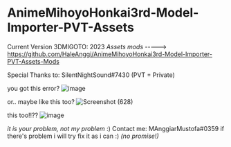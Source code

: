 # AnimeMihoyoHonkai3rd-Model-Importer-PVT-Assets
Current Version 3DMIGOTO: 2023
*Assets mods* -----> https://github.com/HaleAnggi/AnimeMihoyoHonkai3rd-Model-Importer-PVT-Assets-Mods

Special Thanks to: SilentNightSound#7430
 (PVT = Private)


you got this error?
![image](https://user-images.githubusercontent.com/115152799/233425280-4cc03135-b2bf-4f77-9596-1d817b7d57df.png)

or.. maybe like this too?
![Screenshot (628)](https://user-images.githubusercontent.com/115152799/233425753-8f97f9a8-e0c8-4dcd-8923-f157fe1e1d55.png)

this too!!??
![image](https://user-images.githubusercontent.com/115152799/236383347-87f3804d-72da-4938-9895-b6114a7f5595.png)


*it is your problem, not my problem* :)
Contact me: MAnggiarMustofa#0359 if there's problem i will try fix it as i can :) *(no promise!)*
